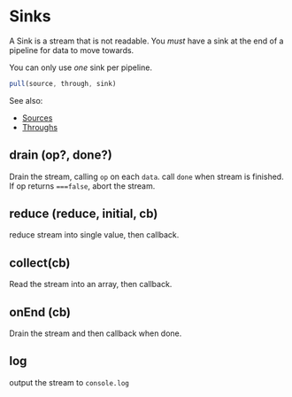 # Sinks

A Sink is a stream that is not readable.
You *must* have a sink at the end of a pipeline
for data to move towards.

You can only use _one_ sink per pipeline.

``` js
pull(source, through, sink)
```

See also:
* [Sources](https://github.com/dominictarr/pull-stream/blob/master/docs/sources.md)
* [Throughs](https://github.com/dominictarr/pull-stream/blob/master/docs/throughs.md)

## drain (op?, done?)

Drain the stream, calling `op` on each `data`.
call `done` when stream is finished.
If op returns `===false`, abort the stream.

## reduce (reduce, initial, cb)

reduce stream into single value, then callback.

## collect(cb)

Read the stream into an array, then callback.

## onEnd (cb)

Drain the stream and then callback when done.

## log

output the stream to `console.log`

